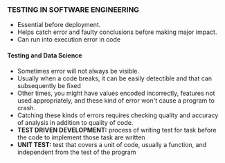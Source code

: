 ### TESTING IN SOFTWARE ENGINEERING
* Essential before deployment.
* Helps catch error and faulty conclusions before making major impact.
* Can run into execution error in code

#### Testing and Data Science
* Sometimes error will not always be visible.
* Usually when a code breaks, it can be easily detectible and that can subsequently be fixed
* Other times, you might have values encoded incorrectly, features not used appropriately, and these kind of error won't cause a program to crash.
* Catching these kinds of errors requires checking quality and accuracy of analysis in addition to quality of code.
* **TEST DRIVEN DEVELOPMENT:** process of writing test for task before the code to implement those task are written
* **UNIT TEST:** test that covers a unit of code, usually a function, and independent from the test of the program
